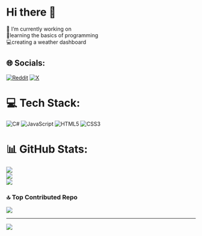 # Hi there 👋
🔭 I’m currently working on<br>📕learning the basics of programming<br>💻creating a weather dashboard


## 🌐 Socials:
[![Reddit](https://img.shields.io/badge/Reddit-%23FF4500.svg?logo=Reddit&logoColor=white)](https://reddit.com/user/nota-codes) [![X](https://img.shields.io/badge/X-black.svg?logo=X&logoColor=white)](https://x.com/notacodes) 

# 💻 Tech Stack:
![C#](https://img.shields.io/badge/c%23-%23239120.svg?style=for-the-badge&logo=csharp&logoColor=white) ![JavaScript](https://img.shields.io/badge/javascript-%23323330.svg?style=for-the-badge&logo=javascript&logoColor=%23F7DF1E) ![HTML5](https://img.shields.io/badge/html5-%23E34F26.svg?style=for-the-badge&logo=html5&logoColor=white) ![CSS3](https://img.shields.io/badge/css3-%231572B6.svg?style=for-the-badge&logo=css3&logoColor=white)
# 📊 GitHub Stats:
![](https://github-readme-stats.vercel.app/api?username=notacodes&theme=dark&hide_border=false&include_all_commits=true&count_private=true)<br/>
![](https://github-readme-streak-stats.herokuapp.com/?user=notacodes&theme=dark&hide_border=false)<br/>
![](https://github-readme-stats.vercel.app/api/top-langs/?username=notacodes&theme=dark&hide_border=false&include_all_commits=true&count_private=true&layout=compact)

### 🔝 Top Contributed Repo
![](https://github-contributor-stats.vercel.app/api?username=notacodes&limit=5&theme=dark&combine_all_yearly_contributions=true)

---
[![](https://visitcount.itsvg.in/api?id=notacodes&icon=0&color=0)](https://visitcount.itsvg.in)

<!-- Proudly created with GPRM ( https://gprm.itsvg.in ) -->
